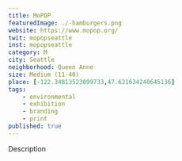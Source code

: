 ```yaml
---
title: MoPOP
featuredImage: ./-hamburgers.png
website: https://www.mopop.org/
twit: mopopseattle
inst: mopopseattle
category: M
city: Seattle
neighborhood: Queen Anne
size: Medium (11-40)
place: [-122.34813523099733,47.621634240645136]
tags:
    - environmental
    - exhibition
    - branding
    - print
published: true
---
```


Description

